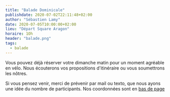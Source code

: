 ```yaml
---
title: "Balade Dominicale"
publishdate: 2020-07-02T22:11:48+02:00
author: "Sébastien Lamy"
date: 2020-07-05T10:00:00+02:00
lieu: "Départ Square Aragon"
horaire: 1Oh
header: "balade.png"
tags:
  - balade
---
```


Vous pouvez déjà réserver votre dimanche matin pour un moment agréable en vélo.
Nous écouterons vos propositions d'itinéraire ou vous soumettrons les nôtres.

Si vous pensez venir, merci de prévenir par mail ou texto, que nous ayons une idée du nombre de participants. Nos coordonnées sont en [bas de page](#footer)
